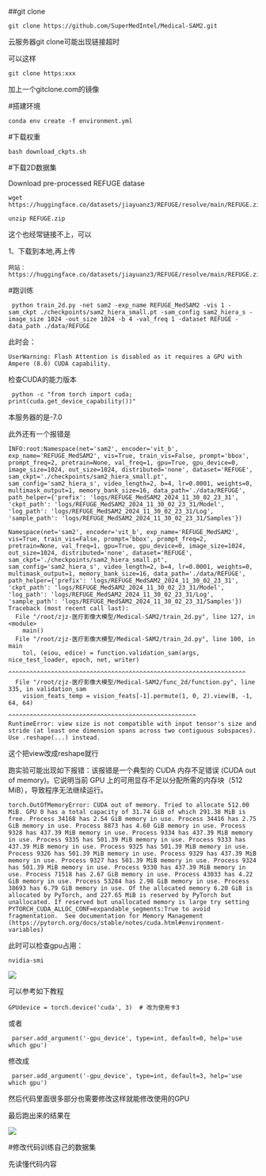 ##git clone

	git clone https://github.com/SuperMedIntel/Medical-SAM2.git

云服务器git clone可能出现链接超时

可以这样

	git clone https:xxx

加上一个gitclone.com的镜像

#搭建环境

	conda env create -f environment.yml

#下载权重

	bash download_ckpts.sh

#下载2D数据集

Download pre-processed REFUGE datase

	wget https://huggingface.co/datasets/jiayuanz3/REFUGE/resolve/main/REFUGE.zip

	unzip REFUGE.zip

这个也经常链接不上，可以
	
1、下载到本地,再上传 

	网站：https://huggingface.co/datasets/jiayuanz3/REFUGE/resolve/main/REFUGE.zip


#跑训练

	 python train_2d.py -net sam2 -exp_name REFUGE_MedSAM2 -vis 1 -sam_ckpt ./checkpoints/sam2_hiera_small.pt -sam_config sam2_hiera_s -image_size 1024 -out_size 1024 -b 4 -val_freq 1 -dataset REFUGE -data_path ./data/REFUGE

此时会：

	UserWarning: Flash Attention is disabled as it requires a GPU with Ampere (8.0) CUDA capability.


检查CUDA的能力版本

	 python -c "from torch import cuda; print(cuda.get_device_capability())"

本服务器的是-7.0

此外还有一个报错是

	INFO:root:Namespace(net='sam2', encoder='vit_b', exp_name='REFUGE_MedSAM2', vis=True, train_vis=False, prompt='bbox', prompt_freq=2, pretrain=None, val_freq=1, gpu=True, gpu_device=0, image_size=1024, out_size=1024, distributed='none', dataset='REFUGE', sam_ckpt='./checkpoints/sam2_hiera_small.pt', sam_config='sam2_hiera_s', video_length=2, b=4, lr=0.0001, weights=0, multimask_output=1, memory_bank_size=16, data_path='./data/REFUGE', path_helper={'prefix': 'logs/REFUGE_MedSAM2_2024_11_30_02_23_31', 'ckpt_path': 'logs/REFUGE_MedSAM2_2024_11_30_02_23_31/Model', 'log_path': 'logs/REFUGE_MedSAM2_2024_11_30_02_23_31/Log', 'sample_path': 'logs/REFUGE_MedSAM2_2024_11_30_02_23_31/Samples'})

	Namespace(net='sam2', encoder='vit_b', exp_name='REFUGE_MedSAM2', vis=True, train_vis=False, prompt='bbox', prompt_freq=2, pretrain=None, val_freq=1, gpu=True, gpu_device=0, image_size=1024, out_size=1024, distributed='none', dataset='REFUGE', sam_ckpt='./checkpoints/sam2_hiera_small.pt', sam_config='sam2_hiera_s', video_length=2, b=4, lr=0.0001, weights=0, multimask_output=1, memory_bank_size=16, data_path='./data/REFUGE', path_helper={'prefix': 'logs/REFUGE_MedSAM2_2024_11_30_02_23_31', 'ckpt_path': 'logs/REFUGE_MedSAM2_2024_11_30_02_23_31/Model', 'log_path': 'logs/REFUGE_MedSAM2_2024_11_30_02_23_31/Log', 'sample_path': 'logs/REFUGE_MedSAM2_2024_11_30_02_23_31/Samples'})
	Traceback (most recent call last):                                                 
	  File "/root/zjz-医疗影像大模型/Medical-SAM2/train_2d.py", line 127, in <module>
	    main()
	  File "/root/zjz-医疗影像大模型/Medical-SAM2/train_2d.py", line 100, in main
	    tol, (eiou, edice) = function.validation_sam(args, nice_test_loader, epoch, net, writer)
	                         ^^^^^^^^^^^^^^^^^^^^^^^^^^^^^^^^^^^^^^^^^^^^^^^^^^^^^^^^^^^^^^^^^^^
	  File "/root/zjz-医疗影像大模型/Medical-SAM2/func_2d/function.py", line 335, in validation_sam
	    vision_feats_temp = vision_feats[-1].permute(1, 0, 2).view(B, -1, 64, 64) 
	                        ^^^^^^^^^^^^^^^^^^^^^^^^^^^^^^^^^^^^^^^^^^^^^^^^^^^^^
	RuntimeError: view size is not compatible with input tensor's size and stride (at least one dimension spans across two contiguous subspaces). Use .reshape(...) instead.

这个把view改成reshape就行

跑实验可能出现如下报错：该报错是一个典型的 CUDA 内存不足错误 (CUDA out of memory)。它说明当前 GPU 上的可用显存不足以分配所需的内存块（512 MiB），导致程序无法继续运行。

	torch.OutOfMemoryError: CUDA out of memory. Tried to allocate 512.00 MiB. GPU 0 has a total capacity of 31.74 GiB of which 291.38 MiB is free. Process 34168 has 2.54 GiB memory in use. Process 34416 has 2.75 GiB memory in use. Process 8873 has 4.60 GiB memory in use. Process 9328 has 437.39 MiB memory in use. Process 9334 has 437.39 MiB memory in use. Process 9335 has 501.39 MiB memory in use. Process 9333 has 437.39 MiB memory in use. Process 9325 has 501.39 MiB memory in use. Process 9326 has 501.39 MiB memory in use. Process 9329 has 437.39 MiB memory in use. Process 9327 has 501.39 MiB memory in use. Process 9324 has 501.39 MiB memory in use. Process 9330 has 437.39 MiB memory in use. Process 71518 has 2.67 GiB memory in use. Process 43033 has 4.22 GiB memory in use. Process 53284 has 2.98 GiB memory in use. Process 38693 has 6.79 GiB memory in use. Of the allocated memory 6.20 GiB is allocated by PyTorch, and 227.65 MiB is reserved by PyTorch but unallocated. If reserved but unallocated memory is large try setting PYTORCH_CUDA_ALLOC_CONF=expandable_segments:True to avoid fragmentation.  See documentation for Memory Management  (https://pytorch.org/docs/stable/notes/cuda.html#environment-variables)

此时可以检查gpu占用：

	nvidia-smi

![](https://cdn.jsdelivr.net/gh/tj-messi/picture/1732986471734.png)

可以参考如下教程

[](https://blog.csdn.net/qq_45193872/article/details/122643769?ops_request_misc=&request_id=&biz_id=102&utm_term=%E6%9C%8D%E5%8A%A1%E5%99%A8%E5%88%87%E6%8D%A2%E4%BD%BF%E7%94%A8%E7%9A%84gpu&utm_medium=distribute.pc_search_result.none-task-blog-2~all~sobaiduweb~default-1-122643769.142^v100^pc_search_result_base5&spm=1018.2226.3001.4187)

	GPUdevice = torch.device('cuda', 3)  # 改为使用卡3

或者

	 parser.add_argument('-gpu_device', type=int, default=0, help='use which gpu')

修改成

	 parser.add_argument('-gpu_device', type=int, default=3, help='use which gpu')

然后代码里面很多部分也需要修改这样就能修改使用的GPU

最后跑出来的结果在

![](https://cdn.jsdelivr.net/gh/tj-messi/picture/1733127118365.png)

#修改代码训练自己的数据集

先读懂代码内容